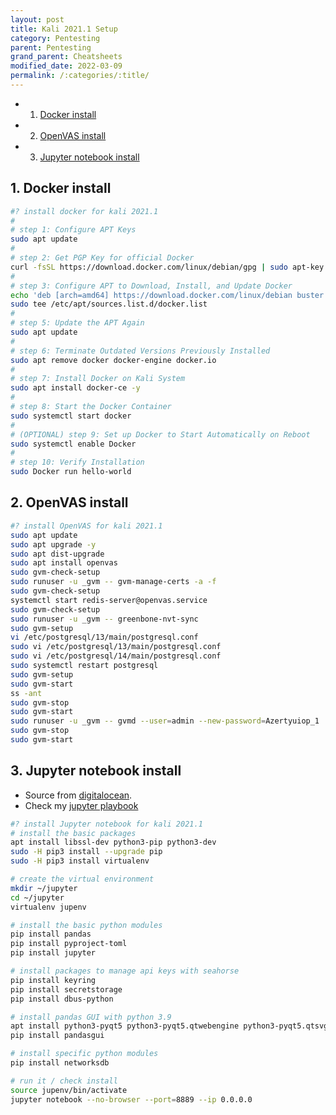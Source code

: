 ```yaml
---
layout: post
title: Kali 2021.1 Setup
category: Pentesting
parent: Pentesting
grand_parent: Cheatsheets
modified_date: 2022-03-09
permalink: /:categories/:title/
---
```


<!-- vscode-markdown-toc -->
* 1. [Docker install](#Dockerinstall)
* 2. [OpenVAS install](#OpenVASinstall)
* 3. [Jupyter notebook install](#Jupyternotebookinstall)

<!-- vscode-markdown-toc-config
	numbering=true
	autoSave=true
	/vscode-markdown-toc-config -->
<!-- /vscode-markdown-toc -->

##  1. <a name='Dockerinstall'></a>Docker install

```bash
#? install docker for kali 2021.1
#
# step 1: Configure APT Keys
sudo apt update
#
# step 2: Get PGP Key for official Docker
curl -fsSL https://download.docker.com/linux/debian/gpg | sudo apt-key add -
#
# step 3: Configure APT to Download, Install, and Update Docker
echo 'deb [arch=amd64] https://download.docker.com/linux/debian buster stable' |
sudo tee /etc/apt/sources.list.d/docker.list
#
# step 5: Update the APT Again
sudo apt update
#
# step 6: Terminate Outdated Versions Previously Installed
sudo apt remove docker docker-engine docker.io
#
# step 7: Install Docker on Kali System
sudo apt install docker-ce -y
#
# step 8: Start the Docker Container
sudo systemctl start docker
#
# (OPTIONAL) step 9: Set up Docker to Start Automatically on Reboot
sudo systemctl enable Docker
#
# step 10: Verify Installation
sudo Docker run hello-world

```
##  2. <a name='OpenVASinstall'></a>OpenVAS install
```bash
#? install OpenVAS for kali 2021.1
sudo apt update
sudo apt upgrade -y
sudo apt dist-upgrade
sudo apt install openvas
sudo gvm-check-setup
sudo runuser -u _gvm -- gvm-manage-certs -a -f
sudo gvm-check-setup
systemctl start redis-server@openvas.service
sudo gvm-check-setup
sudo runuser -u _gvm -- greenbone-nvt-sync
sudo gvm-setup
vi /etc/postgresql/13/main/postgresql.conf
sudo vi /etc/postgresql/13/main/postgresql.conf
sudo vi /etc/postgresql/14/main/postgresql.conf
sudo systemctl restart postgresql
sudo gvm-setup
sudo gvm-start
ss -ant
sudo gvm-stop
sudo gvm-start
sudo runuser -u _gvm -- gvmd --user=admin --new-password=Azertyuiop_1
sudo gvm-stop
sudo gvm-start

```
##  3. <a name='Jupyternotebookinstall'></a>Jupyter notebook install
 
 - Source from [digitalocean](https://www.digitalocean.com/community/tutorials/how-to-set-up-jupyter-notebook-with-python-3-on-ubuntu-20-04-and-connect-via-ssh-tunneling).
 - Check my [jupyter playbook](/playbook/)
 
```bash
#? install Jupyter notebook for kali 2021.1
# install the basic packages 
apt install libssl-dev python3-pip python3-dev
sudo -H pip3 install --upgrade pip
sudo -H pip3 install virtualenv

# create the virtual environment
mkdir ~/jupyter
cd ~/jupyter
virtualenv jupenv

# install the basic python modules
pip install pandas
pip install pyproject-toml
pip install jupyter

# install packages to manage api keys with seahorse
pip install keyring
pip install secretstorage 
pip install dbus-python 

# install pandas GUI with python 3.9
apt install python3-pyqt5 python3-pyqt5.qtwebengine python3-pyqt5.qtsvg python3-pyqt5.qtchart  python3-pyqt5.sip
pip install pandasgui

# install specific python modules
pip install networksdb

# run it / check install
source jupenv/bin/activate
jupyter notebook --no-browser --port=8889 --ip 0.0.0.0
```


